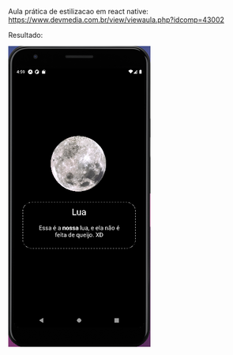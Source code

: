 Aula prática de estilizacao em react native:
https://www.devmedia.com.br/view/viewaula.php?idcomp=43002

Resultado:

<img src="./assets/imgReadme/Capturar.png">